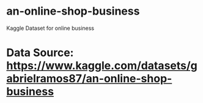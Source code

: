 # an-online-shop-business
Kaggle Dataset for online business
# Data Source: https://www.kaggle.com/datasets/gabrielramos87/an-online-shop-business

